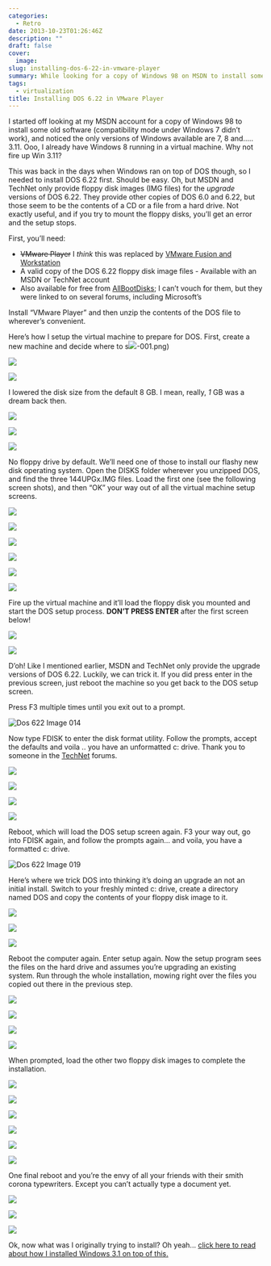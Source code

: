```yaml
---
categories:
  - Retro
date: 2013-10-23T01:26:46Z
description: ""
draft: false
cover:
  image:
slug: installing-dos-6-22-in-vmware-player
summary: While looking for a copy of Windows 98 on MSDN to install some old software (compatibility mode under Windows 7 didn’t work), I came across Windows 3.11. I just had to try installing it! But first, DOS 6.22...
tags:
  - virtualization
title: Installing DOS 6.22 in VMware Player
---
```

I started off looking at my MSDN account for a copy of Windows 98 to install some old software (compatibility mode under Windows 7 didn’t work), and noticed the only versions of Windows available are 7, 8 and….. 3.11. Ooo, I already have Windows 8 running in a virtual machine. Why not fire up Win 3.11?

This was back in the days when Windows ran on top of DOS though, so I needed to install DOS 6.22 first. Should be easy. Oh, but MSDN and TechNet only provide floppy disk images (IMG files) for the _upgrade_ versions of DOS 6.22. They provide other copies of DOS 6.0 and 6.22, but those seem to be the contents of a CD or a file from a hard drive. Not exactly useful, and if you try to mount the floppy disks, you’ll get an error and the setup stops.

First, you’ll need:

- ~~VMware Player~~ I _think_ this was replaced by [VMware Fusion and Workstation](https://www.vmware.com/products/desktop-hypervisor/workstation-and-fusion)
- A valid copy of the DOS 6.22 floppy disk image files - Available with an MSDN or TechNet account
- Also available for free from [AllBootDisks](http://www.allbootdisks.com/download/iso.html); I can’t vouch for them, but they were linked to on several forums, including Microsoft’s

Install “VMware Player” and then unzip the contents of the DOS file to wherever’s convenient.

Here’s how I setup the virtual machine to prepare for DOS. First, create a new machine and decide where to s![](Image-001.webp)-001.png)

![](Image-002.webp)

![](Image-003.webp)

I lowered the disk size from the default 8 GB. I mean, really, _1_ GB was a dream back then.

![](Image-004.webp)

![](Image-005.webp)

![](enhanced-buzz-1383-1316471212-32.webp)

No floppy drive by default. We’ll need one of those to install our flashy new disk operating system. Open the DISKS folder wherever you unzipped DOS, and find the three 144UPGx.IMG files. Load the first one (see the following screen shots), and then “OK” your way out of all the virtual machine setup screens.

![](Image-006.webp)

![](Image-007.webp)

![](Image-008.webp)

![](Image-009.webp)

![](Image-010.webp)

![](Image-011.webp)

Fire up the virtual machine and it’ll load the floppy disk you mounted and start the DOS setup process. **DON’T PRESS ENTER** after the first screen below!

![](Image-012.webp)

![](Image-013.webp)

D’oh! Like I mentioned earlier, MSDN and TechNet only provide the upgrade versions of DOS 6.22. Luckily, we can trick it. If you did press enter in the previous screen, just reboot the machine so you get back to the DOS setup screen.

Press F3 multiple times until you exit out to a prompt.

![Dos 622 Image 014](Image-014.webp)

Now type FDISK to enter the disk format utility. Follow the prompts, accept the defaults and voila .. you have an unformatted c: drive. Thank you to someone in the [TechNet](http://social.technet.microsoft.com/Forums/windowsserver/en-US/e18f4409-6b2d-437a-b505-7e18db77f608/msdos-622-under-hyperv?forum=winserverhyperv) forums.

![](Image-015.webp)

![](Image-016.webp)

![](Image-017.webp)

![](Image-018.webp)

Reboot, which will load the DOS setup screen again. F3 your way out, go into FDISK again, and follow the prompts again… and voila, you have a formatted c: drive.

![Dos 622 Image 019](Image-019.webp)

Here’s where we trick DOS into thinking it’s doing an upgrade an not an initial install. Switch to your freshly minted c: drive, create a directory named DOS and copy the contents of your floppy disk image to it.

![](Image-020.webp)

![](Image-021.webp)

![](Image-022.webp)

Reboot the computer again. Enter setup again. Now the setup program sees the files on the hard drive and assumes you’re upgrading an existing system. Run through the whole installation, mowing right over the files you copied out there in the previous step.

![](Image-023.webp)

![](Image-024.webp)

![](Image-025.webp)

![](Image-026.webp)

When prompted, load the other two floppy disk images to complete the installation.

![](Image-027.webp)

![](Image-028.webp)

![](Image-029.webp)

![](Image-030.webp)

![](Image-031.webp)

![](Image-032.webp)

One final reboot and you’re the envy of all your friends with their smith corona typewriters. Except you can’t actually type a document yet.

![](Image-033.webp)

![](Image-034.webp)

![](Image-035.webp)

Ok, now what was I originally trying to install? Oh yeah... [click here to read about how I installed Windows 3.1 on top of this.](https://grantwinney.com/installing-windows-3-1-in-vmware-player/)
